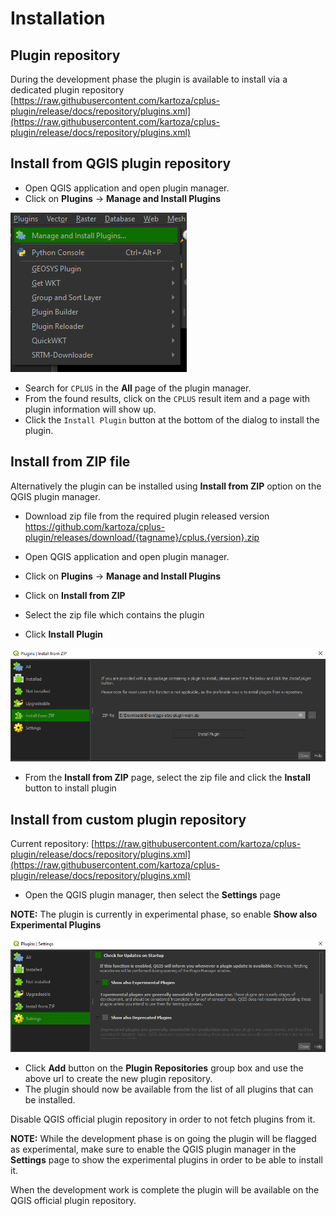 # Installation

## Plugin repository

During the development phase the plugin is available to install via 
a dedicated plugin repository 
[https://raw.githubusercontent.com/kartoza/cplus-plugin/release/docs/repository/plugins.xml](https://raw.githubusercontent.com/kartoza/cplus-plugin/release/docs/repository/plugins.xml)

## Install from QGIS plugin repository

- Open QGIS application and open plugin manager.
- Click on **Plugins** -> **Manage and Install Plugins**

![Simplified analysis model](../img/installation/install-qgis-plugins.png)

- Search for `CPLUS` in the **All** page of the plugin manager.
- From the found results, click on the `CPLUS` result item and a page with plugin information will show up.
- Click the `Install Plugin` button at the bottom of the dialog to install the plugin.

## Install from ZIP file

Alternatively the plugin can be installed using **Install from ZIP** option on the 
QGIS plugin manager. 

- Download zip file from the required plugin released version
https://github.com/kartoza/cplus-plugin/releases/download/{tagname}/cplus.{version}.zip

- Open QGIS application and open plugin manager.
- Click on **Plugins** -> **Manage and Install Plugins**
- Click on **Install from ZIP**
- Select the zip file which contains the plugin
- Click **Install Plugin**

![QGIS install from ZIP](../img/installation/installation-from-zip.png)

- From the **Install from ZIP** page, select the zip file and click the **Install** button to install plugin

## Install from custom plugin repository

Current repository: [https://raw.githubusercontent.com/kartoza/cplus-plugin/release/docs/repository/plugins.xml](https://raw.githubusercontent.com/kartoza/cplus-plugin/release/docs/repository/plugins.xml)

- Open the QGIS plugin manager, then select the **Settings** page

**NOTE:** The plugin is currently in experimental phase, so enable **Show also Experimental Plugins**

![QGIS plugin settings](../img/installation/installation-plugin-settings.png)

- Click **Add** button on the **Plugin Repositories** group box and use the above url to create the new plugin repository.
- The plugin should now be available from the list of all plugins that can be installed.

Disable QGIS official plugin repository in order to not fetch plugins from it.

**NOTE:** While the development phase is on going the plugin will be flagged as experimental, make
sure to enable the QGIS plugin manager in the **Settings** page to show the experimental plugins
in order to be able to install it.

When the development work is complete the plugin will be available on the QGIS
official plugin repository.